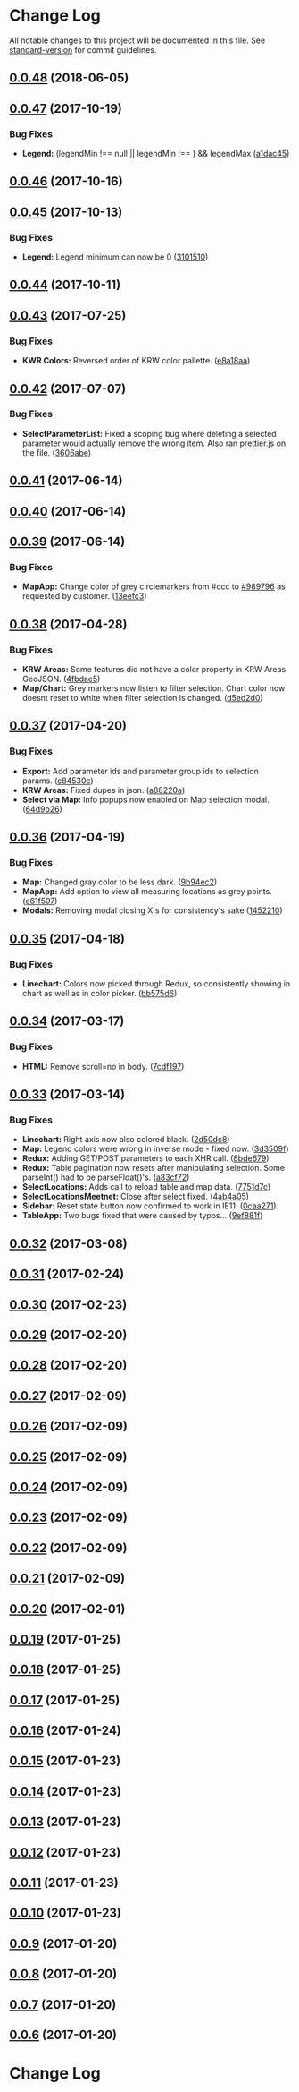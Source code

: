 # Change Log

All notable changes to this project will be documented in this file. See [standard-version](https://github.com/conventional-changelog/standard-version) for commit guidelines.

<a name="0.0.48"></a>
## [0.0.48](https://github.com/nens/efcis-client/compare/v0.0.47...v0.0.48) (2018-06-05)



<a name="0.0.47"></a>
## [0.0.47](https://github.com/nens/efcis-client/compare/v0.0.46...v0.0.47) (2017-10-19)


### Bug Fixes

* **Legend:** (legendMin !== null || legendMin !== ) && legendMax ([a1dac45](https://github.com/nens/efcis-client/commit/a1dac45))



<a name="0.0.46"></a>
## [0.0.46](https://github.com/nens/efcis-client/compare/v0.0.45...v0.0.46) (2017-10-16)



<a name="0.0.45"></a>
## [0.0.45](https://github.com/nens/efcis-client/compare/v0.0.44...v0.0.45) (2017-10-13)


### Bug Fixes

* **Legend:** Legend minimum can now be 0 ([3101510](https://github.com/nens/efcis-client/commit/3101510))



<a name="0.0.44"></a>
## [0.0.44](https://github.com/nens/efcis-client/compare/v0.0.43...v0.0.44) (2017-10-11)



<a name="0.0.43"></a>
## [0.0.43](https://github.com/nens/efcis-client/compare/v0.0.42...v0.0.43) (2017-07-25)


### Bug Fixes

* **KWR Colors:** Reversed order of KRW color pallette. ([e8a18aa](https://github.com/nens/efcis-client/commit/e8a18aa))



<a name="0.0.42"></a>
## [0.0.42](https://github.com/nens/efcis-client/compare/v0.0.41...v0.0.42) (2017-07-07)


### Bug Fixes

* **SelectParameterList:** Fixed a scoping bug where deleting a selected parameter would actually remove the wrong item. Also ran prettier.js on the file. ([3606abe](https://github.com/nens/efcis-client/commit/3606abe))



<a name="0.0.41"></a>
## [0.0.41](https://github.com/nens/efcis-client/compare/v0.0.40...v0.0.41) (2017-06-14)



<a name="0.0.40"></a>
## [0.0.40](https://github.com/nens/efcis-client/compare/v0.0.39...v0.0.40) (2017-06-14)



<a name="0.0.39"></a>
## [0.0.39](https://github.com/nens/efcis-client/compare/v0.0.38...v0.0.39) (2017-06-14)


### Bug Fixes

* **MapApp:** Change color of grey circlemarkers from #ccc to [#989796](https://github.com/nens/efcis-client/issues/989796) as requested by customer. ([13eefc3](https://github.com/nens/efcis-client/commit/13eefc3))



<a name="0.0.38"></a>
## [0.0.38](https://github.com/nens/efcis-client/compare/v0.0.37...v0.0.38) (2017-04-28)


### Bug Fixes

* **KRW Areas:** Some features did not have a color property in KRW Areas GeoJSON. ([4fbdae5](https://github.com/nens/efcis-client/commit/4fbdae5))
* **Map/Chart:** Grey markers now listen to filter selection. Chart color now doesnt reset to white when filter selection is changed. ([d5ed2d0](https://github.com/nens/efcis-client/commit/d5ed2d0))



<a name="0.0.37"></a>
## [0.0.37](https://github.com/nens/efcis-client/compare/v0.0.36...v0.0.37) (2017-04-20)


### Bug Fixes

* **Export:** Add parameter ids and parameter group ids to selection params. ([c84530c](https://github.com/nens/efcis-client/commit/c84530c))
* **KRW Areas:** Fixed dupes in json. ([a88220a](https://github.com/nens/efcis-client/commit/a88220a))
* **Select via Map:** Info popups now enabled on Map selection modal. ([64d9b26](https://github.com/nens/efcis-client/commit/64d9b26))



<a name="0.0.36"></a>
## [0.0.36](https://github.com/nens/efcis-client/compare/v0.0.35...v0.0.36) (2017-04-19)


### Bug Fixes

* **Map:** Changed gray color to be less dark. ([9b94ec2](https://github.com/nens/efcis-client/commit/9b94ec2))
* **MapApp:** Add option to view all measuring locations as grey points. ([e61f597](https://github.com/nens/efcis-client/commit/e61f597))
* **Modals:** Removing modal closing X's for consistency's sake ([1452210](https://github.com/nens/efcis-client/commit/1452210))



<a name="0.0.35"></a>
## [0.0.35](https://github.com/nens/efcis-client/compare/v0.0.34...v0.0.35) (2017-04-18)


### Bug Fixes

* **Linechart:** Colors now picked through Redux, so consistently showing in chart as well as in color picker. ([bb575d6](https://github.com/nens/efcis-client/commit/bb575d6))



<a name="0.0.34"></a>
## [0.0.34](https://github.com/nens/efcis-client/compare/v0.0.33...v0.0.34) (2017-03-17)


### Bug Fixes

* **HTML:** Remove scroll=no in body. ([7cdf197](https://github.com/nens/efcis-client/commit/7cdf197))



<a name="0.0.33"></a>
## [0.0.33](https://github.com/nens/efcis-client/compare/v0.0.32...v0.0.33) (2017-03-14)


### Bug Fixes

* **Linechart:** Right axis now also colored black. ([2d50dc8](https://github.com/nens/efcis-client/commit/2d50dc8))
* **Map:** Legend colors were wrong in inverse mode - fixed now. ([3d3509f](https://github.com/nens/efcis-client/commit/3d3509f))
* **Redux:** Adding GET/POST parameters to each XHR call. ([8bde679](https://github.com/nens/efcis-client/commit/8bde679))
* **Redux:** Table pagination now resets after manipulating selection. Some parseInt() had to be parseFloat()'s. ([a83cf72](https://github.com/nens/efcis-client/commit/a83cf72))
* **SelectLocations:** Adds call to reload table and map data. ([7751d7c](https://github.com/nens/efcis-client/commit/7751d7c))
* **SelectLocationsMeetnet:** Close after select fixed. ([4ab4a05](https://github.com/nens/efcis-client/commit/4ab4a05))
* **Sidebar:** Reset state button now confirmed to work in IE11. ([0caa271](https://github.com/nens/efcis-client/commit/0caa271))
* **TableApp:** Two bugs fixed that were caused by typos... ([9ef881f](https://github.com/nens/efcis-client/commit/9ef881f))



<a name="0.0.32"></a>
## [0.0.32](https://github.com/nens/efcis-client/compare/v0.0.31...v0.0.32) (2017-03-08)



<a name="0.0.31"></a>
## [0.0.31](https://github.com/nens/efcis-client/compare/v0.0.30...v0.0.31) (2017-02-24)



<a name="0.0.30"></a>
## [0.0.30](https://github.com/nens/efcis-client/compare/v0.0.29...v0.0.30) (2017-02-23)



<a name="0.0.29"></a>
## [0.0.29](https://github.com/nens/efcis-client/compare/v0.0.28...v0.0.29) (2017-02-20)



<a name="0.0.28"></a>
## [0.0.28](https://github.com/nens/efcis-client/compare/v0.0.27...v0.0.28) (2017-02-20)



<a name="0.0.27"></a>
## [0.0.27](https://github.com/nens/efcis-client/compare/v0.0.26...v0.0.27) (2017-02-09)



<a name="0.0.26"></a>
## [0.0.26](https://github.com/nens/efcis-client/compare/v0.0.25...v0.0.26) (2017-02-09)



<a name="0.0.25"></a>
## [0.0.25](https://github.com/nens/efcis-client/compare/v0.0.24...v0.0.25) (2017-02-09)



<a name="0.0.24"></a>
## [0.0.24](https://github.com/nens/efcis-client/compare/v0.0.23...v0.0.24) (2017-02-09)



<a name="0.0.23"></a>
## [0.0.23](https://github.com/nens/efcis-client/compare/v0.0.22...v0.0.23) (2017-02-09)



<a name="0.0.22"></a>
## [0.0.22](https://github.com/nens/efcis-client/compare/v0.0.21...v0.0.22) (2017-02-09)



<a name="0.0.21"></a>
## [0.0.21](https://github.com/nens/efcis-client/compare/v0.0.20...v0.0.21) (2017-02-09)



<a name="0.0.20"></a>
## [0.0.20](https://github.com/nens/efcis-client/compare/v0.0.19...v0.0.20) (2017-02-01)



<a name="0.0.19"></a>
## [0.0.19](https://github.com/nens/efcis-client/compare/v0.0.18...v0.0.19) (2017-01-25)



<a name="0.0.18"></a>
## [0.0.18](https://github.com/nens/efcis-client/compare/v0.0.17...v0.0.18) (2017-01-25)



<a name="0.0.17"></a>
## [0.0.17](https://github.com/nens/efcis-client/compare/v0.0.16...v0.0.17) (2017-01-25)



<a name="0.0.16"></a>
## [0.0.16](https://github.com/nens/efcis-client/compare/v0.0.15...v0.0.16) (2017-01-24)



<a name="0.0.15"></a>
## [0.0.15](https://github.com/nens/efcis-client/compare/v0.0.14...v0.0.15) (2017-01-23)



<a name="0.0.14"></a>
## [0.0.14](https://github.com/nens/efcis-client/compare/v0.0.13...v0.0.14) (2017-01-23)



<a name="0.0.13"></a>
## [0.0.13](https://github.com/nens/efcis-client/compare/v0.0.12...v0.0.13) (2017-01-23)



<a name="0.0.12"></a>
## [0.0.12](https://github.com/nens/efcis-client/compare/v0.0.11...v0.0.12) (2017-01-23)



<a name="0.0.11"></a>
## [0.0.11](https://github.com/nens/efcis-client/compare/v0.0.10...v0.0.11) (2017-01-23)



<a name="0.0.10"></a>
## [0.0.10](https://github.com/nens/efcis-client/compare/v0.0.9...v0.0.10) (2017-01-23)



<a name="0.0.9"></a>
## [0.0.9](https://github.com/nens/efcis-client/compare/v0.0.8...v0.0.9) (2017-01-20)



<a name="0.0.8"></a>
## [0.0.8](https://github.com/nens/efcis-client/compare/v0.0.7...v0.0.8) (2017-01-20)



<a name="0.0.7"></a>
## [0.0.7](https://github.com/nens/efcis-client/compare/v0.0.6...v0.0.7) (2017-01-20)



<a name="0.0.6"></a>
## [0.0.6](https://github.com/nens/efcis-client/compare/v0.0.5...v0.0.6) (2017-01-20)



# Change Log
